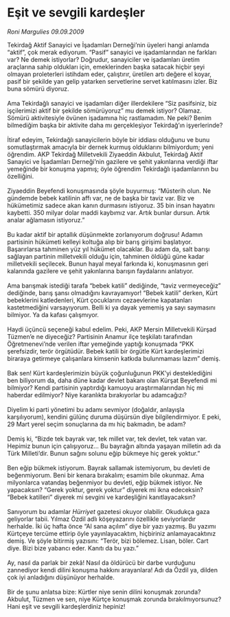 # Eşit ve sevgili kardeşler

*Roni Margulies 09.09.2009*

<div class="taraf_structure_2col_1zq">
<div class="margen_n">



 <p>Tekirdağ Aktif Sanayici ve İşadamları Derneği’nin üyeleri hangi anlamda “aktif”, çok merak ediyorum. “Pasif” sanayici ve işadamlarından ne farkları var? Ne demek istiyorlar? Doğrudur, sanayiciler ve işadamları üretim araçlarına sahip oldukları için, emeklerinden başka satacak hiçbir şeyi olmayan proleterleri istihdam eder, çalıştırır, üretilen artı değere el koyar, pasif bir şekilde yan gelip yatarken servetlerine servet katılmasını izler. Biz buna sömürü diyoruz. <br/><br/>Ama Tekirdağlı sanayici ve işadamları diğer illerdekilere “Siz pasifsiniz, biz işçilerimizi aktif bir şekilde sömürüyoruz” mu demek istiyor? Olamaz. Sömürü aktivitesiyle övünen işadamına hiç rastlamadım. Ne peki? Benim bilmediğim başka bir aktivite daha mı gerçekleşiyor Tekirdağ’ın işyerlerinde? <br/><br/>İtiraf edeyim, Tekirdağlı sanayicilerin böyle bir iddiası olduğunu ve bunu somutlaştırmak amacıyla bir dernek kurmuş olduklarını bilmiyordum; yeni öğrendim. AKP Tekirdağ Milletvekili Ziyaeddin Akbulut, Tekirdağ Aktif Sanayici ve İşadamları Derneği’nin gazilere ve şehit yakınlarına verdiği iftar yemeğinde bir konuşma yapmış; öyle öğrendim Tekirdağlı işadamlarının bu özelliğini. <br/><br/>Ziyaeddin Beyefendi konuşmasında şöyle buyurmuş: “Müsterih olun. Ne gündemde bebek katilinin affı var, ne de başka bir taviz var. Biz ve hükümetimiz sadece akan kanın durmasını istiyoruz. 35 bin insan hayatını kaybetti. 350 milyar dolar maddi kaybımız var. Artık bunlar dursun. Artık analar ağlamasın istiyoruz.” <br/><br/>Bu kadar aktif bir aptallık düşünmekte zorlanıyorum doğrusu! Adamın partisinin hükümeti kelleyi koltuğa alıp bir barış girişimi başlatıyor. Başarırlarsa tahminen yüz yıl hükümet olacaklar. Bu adam da, salt barışı sağlayan partinin milletvekili olduğu için, tahminen öldüğü güne kadar milletvekili seçilecek. Bunun hayal meyal farkında ki, konuşmasının geri kalanında gazilere ve şehit yakınlarına barışın faydalarını anlatıyor. <br/><br/>Ama barışmak istediği tarafa “bebek katili” dediğinde, “taviz vermeyeceğiz” dediğinde, barış şansı olmadığını kavrayamıyor! “Bebek katili” derken, Kürt bebeklerini katledenleri, Kürt çocuklarını cezaevlerine kapatanları kastetmediğini varsayıyorum. Belli ki ya dayak yememiş ya sayı saymasını bilmiyor. Ya da kafası çalışmıyor. <br/><br/>Haydi üçüncü seçeneği kabul edelim. Peki, AKP Mersin Milletvekili Kürşad Tüzmen’e ne diyeceğiz? Partisinin Anamur ilçe teşkilatı tarafından Öğretmenevi’nde verilen iftar yemeğinde yaptığı konuşmada “PKK şerefsizdir, terör örgütüdür. Bebek katili bir örgütle Kürt kardeşlerimizi biraraya getirmeye çalışanlara kimsenin katkıda bulunmaması lazım” demiş. <br/><br/>Bak sen! Kürt kardeşlerimizin büyük çoğunluğunun PKK’yi desteklediğini ben biliyorum da, daha düne kadar devlet bakanı olan Kürşat Beyefendi mi bilmiyor? Kendi partisinin yaptırdığı kamuoyu araştırmalarından hiç mi haberdar edilmiyor? Niye karanlıkta bırakıyorlar bu adamcağızı? <br/><br/>Diyelim ki parti yönetimi bu adamı sevmiyor (doğaldır, anlayışla karşılıyorum), kendini gülünç duruma düşürsün diye bilgilendirmiyor. E peki, 29 Mart yerel seçim sonuçlarına da mı hiç bakmadın, be adam? <br/><br/>Demiş ki, “Bizde tek bayrak var, tek millet var, tek devlet, tek vatan var. Hepimiz bunun için çalışıyoruz... Bu bayrağın altında yaşayan milletin adı da Türk Milleti’dir. Bunun sağını solunu eğip bükmeye hiç gerek yoktur.” <br/><br/>Ben eğip bükmek istiyorum. Bayrak sallamak istemiyorum, bu devleti de beğenmiyorum. Beni bir kenara bırakalım; esamim bile okunmaz. Ama milyonlarca vatandaş beğenmiyor bu devleti, eğip bükmek istiyor. Ne yapacaksın? “Gerek yoktur, gerek yoktur” diyerek mi ikna edeceksin? “Bebek katilleri” diyerek mi sevgini ve kardeşliğini kanıtlayacaksın? <br/><br/>Sanıyorum bu adamlar <i>Hürriyet</i> gazetesi okuyor olabilir. Okudukça gaza geliyorlar tabii. Yılmaz Özdil adlı köşeyazarını özellikle seviyorlardır herhalde. İki üç hafta önce “Al sana açılım” diye bir yazı yazmış. Bu yazımı Kürtçeye tercüme ettirip öyle yayınlayacaktım, hiçbiriniz anlamayacaktınız demiş. Ve şöyle bitirmiş yazısını: “Terör, bizi bölemez. Lisan, böler. Cart diye. Bizi bize yabancı eder. Kanıtı da bu yazı.” <br/><br/>Ay, nasıl da parlak bir zekâ! Nasıl da öldürücü bir darbe vurduğunu zannediyor kendi dilini konuşma hakkını arayanlara! Adı da Özdil ya, dilden çok iyi anladığını düşünüyor herhalde. <br/><br/>Bir de şunu anlatsa bize: Kürtler niye senin dilini konuşmak zorunda? Akbulut, Tüzmen ve sen, niye Kürtçe konuşmak zorunda bırakılmıyorsunuz? Hani eşit ve sevgili kardeşlerdiniz hepiniz!</p>
<br/>
<br/>
<br/>



<br/>


<div id="taraf_not">
</div>

</div>


</div>
